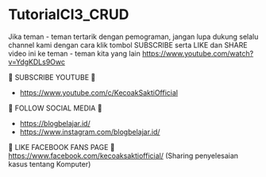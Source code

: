 # TutorialCI3_CRUD
Jika teman - teman tertarik dengan pemograman, jangan lupa dukung selalu channel kami dengan cara klik tombol SUBSCRIBE serta LIKE dan SHARE video ini ke teman - teman kita yang lain https://www.youtube.com/watch?v=YdgKDLs9Owc

📢 SUBSCRIBE YOUTUBE 📢
- https://www.youtube.com/c/KecoakSaktiOfficial


📢 FOLLOW SOCIAL MEDIA 📢
- https://blogbelajar.id/
- https://www.instagram.com/blogbelajar.id/


📢 LIKE FACEBOOK FANS PAGE 📢
https://www.facebook.com/kecoaksaktiofficial/
(Sharing penyelesaian kasus tentang Komputer)

